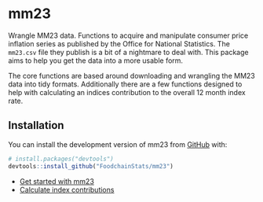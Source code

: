 
<!-- README.md is generated from README.Rmd. Please edit that file -->

# mm23

<!-- badges: start -->
<!-- badges: end -->

Wrangle MM23 data. Functions to acquire and manipulate consumer price
inflation series as published by the Office for National Statistics. The
`mm23.csv` file they publish is a bit of a nightmare to deal with. This
package aims to help you get the data into a more usable form.

The core functions are based around downloading and wrangling the MM23
data into tidy formats. Additionally there are a few functions designed
to help with calculating an indices contribution to the overall 12 month
index rate.

## Installation

You can install the development version of mm23 from
[GitHub](https://github.com/) with:

``` r
# install.packages("devtools")
devtools::install_github("FoodchainStats/mm23")
```

- [Get started with
  mm23](https://foodchainstats.github.io/mm23/articles/mm23.html)
- [Calculate index
  contributions](https://foodchainstats.github.io/mm23/articles/contribution.html)
